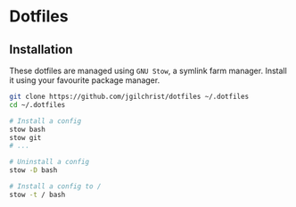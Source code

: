# Dotfiles

## Installation

These dotfiles are managed using `GNU Stow`, a symlink farm manager. Install it using your favourite package manager.

```sh
git clone https://github.com/jgilchrist/dotfiles ~/.dotfiles
cd ~/.dotfiles

# Install a config
stow bash
stow git
# ...

# Uninstall a config
stow -D bash

# Install a config to /
stow -t / bash
```
